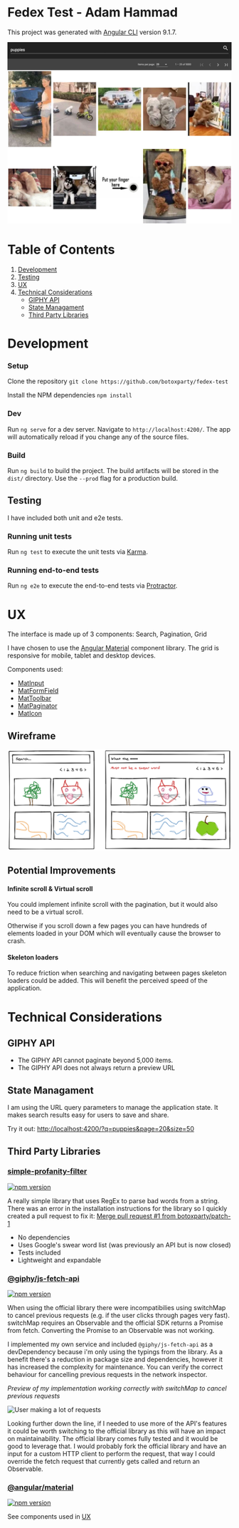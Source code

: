 # Fedex Test - Adam Hammad

This project was generated with [Angular CLI](https://github.com/angular/angular-cli) version 9.1.7.

![Screenshot](./screenshot.jpg)

# Table of Contents

1. [Development](#Development)
2. [Testing](#Testing)
3. [UX](#UX)
4. [Technical Considerations](#Technical-Considerations)
   - [GIPHY API](#GIPHY-API)
   - [State Managament](#State-Managament)
   - [Third Party Libraries](#Third-Party-Libraries)

# Development

### Setup

Clone the repository `git clone https://github.com/botoxparty/fedex-test`

Install the NPM dependencies `npm install`

### Dev

Run `ng serve` for a dev server. Navigate to `http://localhost:4200/`. The app will automatically reload if you change any of the source files.

### Build

Run `ng build` to build the project. The build artifacts will be stored in the `dist/` directory. Use the `--prod` flag for a production build.

## Testing

I have included both unit and e2e tests.

### Running unit tests

Run `ng test` to execute the unit tests via [Karma](https://karma-runner.github.io).

### Running end-to-end tests

Run `ng e2e` to execute the end-to-end tests via [Protractor](http://www.protractortest.org/).

# UX

The interface is made up of 3 components: Search, Pagination, Grid

I have chosen to use the [Angular Material](https://material.angular.io/) component library.
The grid is responsive for mobile, tablet and desktop devices.

Components used:

- [MatInput](https://material.angular.io/components/input/overview)
- [MatFormField](https://material.angular.io/components/form-field/overview)
- [MatToolbar](https://material.angular.io/components/toolbar/overview)
- [MatPaginator](https://material.angular.io/components/paginator/overview)
- [MatIcon](https://material.angular.io/components/icon/overview)

## Wireframe

![Basic wireframe](./wireframe.png)

## Potential Improvements

#### Infinite scroll & Virtual scroll

You could implement infinite scroll with the pagination, but it would also need to be a virtual scroll.

Otherwise if you scroll down a few pages you can have hundreds of elements loaded in your DOM which will eventually cause the browser to crash.

#### Skeleton loaders

To reduce friction when searching and navigating between pages skeleton loaders could be added. This will benefit the perceived speed of the application.

# Technical Considerations

## GIPHY API

- The GIPHY API cannot paginate beyond 5,000 items.
- The GIPHY API does not always return a preview URL

## State Managament

I am using the URL query parameters to manage the application state. It makes search results easy for users to save and share.

Try it out: [http://localhost:4200/?q=puppies&page=20&size=50](http://localhost:4200/?q=puppies&page=20&size=50)

## Third Party Libraries

### [simple-profanity-filter](https://badge.fury.io/js/simple-profanity-filter)

[![npm version](https://badge.fury.io/js/simple-profanity-filter.svg)](https://badge.fury.io/js/simple-profanity-filter)

A really simple library that uses RegEx to parse bad words from a string. There was an error in the installation instructions for the library so I quickly created a pull request to fix it: [Merge pull request #1 from botoxparty/patch-1](https://github.com/Stahlneckr/simple-profanity-filter/commit/7e88d2f03e9aab3889f50f947ee82d628e902236)

- No dependencies
- Uses Google's swear word list (was previously an API but is now closed)
- Tests included
- Lightweight and expandable

### [@giphy/js-fetch-api](https://github.com/Giphy/giphy-js/blob/master/packages/fetch-api/README.md)

[![npm version](https://badge.fury.io/js/%40giphy%2Fjs-fetch-api.svg)](https://github.com/Giphy/giphy-js/blob/master/packages/fetch-api/README.md)

When using the official library there were incompatibilies using switchMap to cancel previous requests (e.g. if the user clicks through pages very fast). switchMap requires an Observable and the official SDK returns a Promise from fetch. Converting the Promise to an Observable was not working.

I implemented my own service and included `@giphy/js-fetch-api` as a devDependency because i'm only using the typings from the library. As a benefit there's a reduction in package size and dependencies, however it has increased the complexity for maintenance. You can verify the correct behaviour for cancelling previous requests in the network inspector.

_Preview of my implementation working correctly with switchMap to cancel previous requests_

![User making a lot of requests](./cancel-reqs.gif)

Looking further down the line, if I needed to use more of the API's features it could be worth switching to the official library as this will have an impact on maintainability. The official library comes fully tested and it would be good to leverage that. I would probably fork the official library and have an input for a custom HTTP client to perform the request, that way I could override the fetch request that currently gets called and return an Observable.

### [@angular/material](https://material.angular.io/)

[![npm version](https://badge.fury.io/js/%40angular%2Fmaterial.svg)](https://badge.fury.io/js/%40angular%2Fmaterial)

See components used in [UX](#UX)
